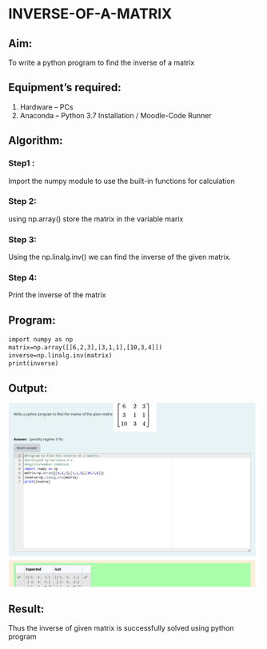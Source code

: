 # INVERSE-OF-A-MATRIX
## Aim:
To write a python program to find the inverse of a matrix
## Equipment’s required:
1. 	Hardware – PCs
2. 	Anaconda – Python 3.7 Installation / Moodle-Code Runner
## Algorithm:
### Step1 :
 Import the numpy module to use the built-in functions for calculation

### Step 2:
using np.array() store the matrix in the variable marix

### Step 3:
 Using the np.linalg.inv() we can find the inverse of the given matrix.
 
### Step 4:
Print the inverse of the matrix


## Program:
```
import numpy as np
matrix=np.array([[6,2,3],[3,1,1],[10,3,4]])
inverse=np.linalg.inv(matrix)
print(inverse)
```

## Output:
![output](<Screenshot 2024-11-25 221357-1.png>)
## Result:
Thus the inverse of given matrix is successfully solved using python program

